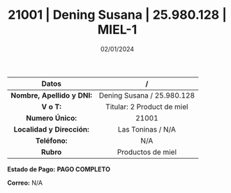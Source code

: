 ﻿---
title: 21001 | Dening Susana | 25.980.128 | MIEL-1
date: 02/01/2024
draft: false
tags: ['producto-de-miel', 'toninas', 'titular']
---

|          **Datos**          |  /  |
|:---------------------------:|:---:|
| **Nombre, Apellido y DNI:** | Dening Susana / 25.980.128 |
|          **V o T:**         | Titular: 2 Product de miel |
|      **Numero Único:**      | 21001 |
|  **Localidad y Dirección:** | Las Toninas / N/A |
|        **Teléfono:**        | N/A |
|          **Rubro**          | Productos de miel |

**Estado de Pago:** **PAGO COMPLETO**

**Correo:** N/A

